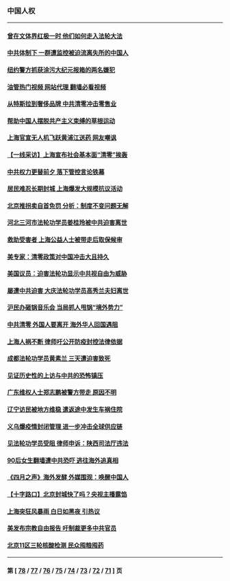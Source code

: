 ### 中国人权
---
#### [曾在文体界红极一时 他们如何走入法轮大法](../../pages/ncid278/n13725670.md?05041645) 
#### [中共体制下 一群遭监控被迫流离失所的中国人](../../pages/ncid278/n13725531.md?05041645) 
#### [纽约警方抓获涂污大纪元报箱的两名嫌犯](../../pages/ncid278/n13725794.md?05041645) 
#### [油管热门视频 网站代理 翻墙必看视频](http://209.222.30.114:81/youtube.html?05041645)
#### [从特斯拉到奢侈品牌 中共清零冲击零售业](../../pages/ncid278/n13725698.md?05041645) 
#### [帮助中国人摆脱共产主义束缚的草根运动](../../pages/ncid278/n13725532.md?05041645) 
#### [上海官宣无人机飞跃黄浦江送药 网友嘲讽](../../pages/ncid278/n13725468.md?05041645) 
#### [【一线采访】上海宣布社会基本面“清零”挨轰](../../pages/ncid278/n13724972.md?05041645) 
#### [中共权力更替前夕 落下管控言论铁幕](../../pages/ncid278/n13724847.md?05041645) 
#### [居民难忍长期封城 上海爆发大规模抗议活动](../../pages/ncid278/n13724894.md?05041645) 
#### [北京推拐卖自首免罚 分析：制度不变问题无解](../../pages/ncid278/n13724829.md?05041645) 
#### [河北三河市法轮功学员姜桂玲被中共迫害离世](../../pages/ncid278/n13724089.md?05041645) 
#### [救助受害者 上海公益人士被带走后取保候审](../../pages/ncid278/n13724604.md?05041645) 
#### [美专家：清零政策对中国冲击大且持久](../../pages/ncid278/n13724236.md?05041645) 
#### [美国议员：迫害法轮功显示中共视自由为威胁](../../pages/ncid278/n13724087.md?05041645) 
#### [屡遭中共迫害 大庆法轮功学员高秀兰夫妇离世](../../pages/ncid278/n13723307.md?05041645) 
#### [沪民办砸锅音乐会 当局抓人甩锅“境外势力”](../../pages/ncid278/n13723970.md?05041645) 
#### [中共清零 外国人要离开 海外华人回国遇阻](../../pages/ncid278/n13723475.md?05041645) 
#### [上海人祸不断 律师吁公开防疫封控法律依据](../../pages/ncid278/n13723309.md?05041645) 
#### [成都法轮功学员黄素兰 三天遭迫害致死](../../pages/ncid278/n13722817.md?05041645) 
#### [见证历史性的上访与中共的恐怖镇压](../../pages/ncid278/n13722520.md?05041645) 
#### [广东维权人士郑志鹏被警方带走 原因不明](../../pages/ncid278/n13722307.md?05041645) 
#### [辽宁访民被地方维稳 遣返途中发生车祸住院](../../pages/ncid278/n13722112.md?05041645) 
#### [义乌爆疫情封闭管理 进一步冲击全球供应链](../../pages/ncid278/n13721924.md?05041645) 
#### [见法轮功学员受阻 律师申诉：陕西司法厅违法](../../pages/ncid278/n13720981.md?05041645) 
#### [90后女生翻墙遭中共恐吓 逃往海外追真相](../../pages/ncid278/n13721416.md?05041645) 
#### [《四月之声》海外发酵 外媒围观：唤醒中国人](../../pages/ncid278/n13720982.md?05041645) 
#### [【十字路口】北京封城快了吗？央视主播露馅](../../pages/ncid278/n13721080.md?05041645) 
#### [上海突狂风暴雨 白日如黑夜 引热议](../../pages/ncid278/n13720618.md?05041645) 
#### [美发布宗教自由报告 吁制裁更多中共官员](../../pages/ncid278/n13720670.md?05041645) 
#### [北京11区三轮核酸检测 民众囤粮囤药](../../pages/ncid278/n13720207.md?05041645) 

---
#### 第 [ [78](./78.md?05041645) / [77](./77.md?05041645) / [76](./76.md?05041645) / [75](./75.md?05041645) / [74](./74.md?05041645) / [73](./73.md?05041645) / [72](./72.md?05041645) / [71](./71.md?05041645) ] 页
